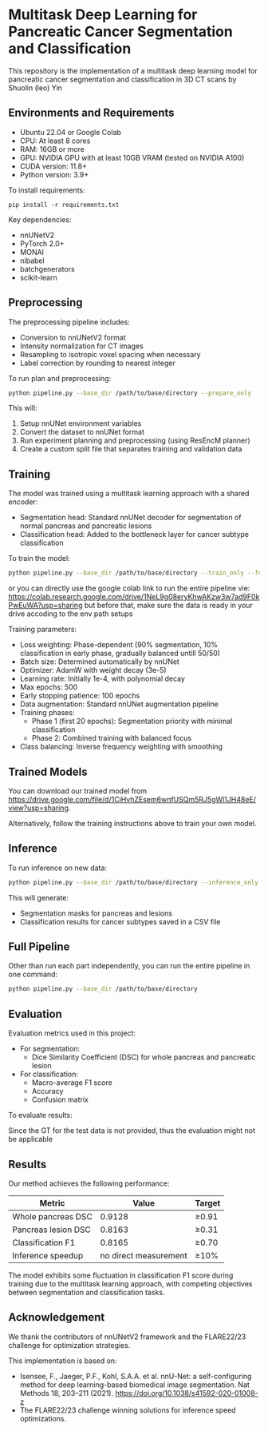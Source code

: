 # Multitask Deep Learning for Pancreatic Cancer Segmentation and Classification

This repository is the implementation of a multitask deep learning model for pancreatic cancer segmentation and classification in 3D CT scans by Shuolin (leo) Yin

## Environments and Requirements

- Ubuntu 22.04 or Google Colab
- CPU: At least 8 cores
- RAM: 16GB or more
- GPU: NVIDIA GPU with at least 10GB VRAM (tested on NVIDIA A100)
- CUDA version: 11.8+
- Python version: 3.9+

To install requirements:

```setup
pip install -r requirements.txt
```

Key dependencies:
- nnUNetV2
- PyTorch 2.0+
- MONAI
- nibabel
- batchgenerators
- scikit-learn

## Preprocessing

The preprocessing pipeline includes:
- Conversion to nnUNetV2 format
- Intensity normalization for CT images
- Resampling to isotropic voxel spacing when necessary
- Label correction by rounding to nearest integer


To run plan and preprocessing:

```bash
python pipeline.py --base_dir /path/to/base/directory --prepare_only
```

This will:
1. Setup nnUNet environment variables
2. Convert the dataset to nnUNet format
3. Run experiment planning and preprocessing (using ResEncM planner)
4. Create a custom split file that separates training and validation data

## Training

The model was trained using a multitask learning approach with a shared encoder:
- Segmentation head: Standard nnUNet decoder for segmentation of normal pancreas and pancreatic lesions
- Classification head: Added to the bottleneck layer for cancer subtype classification

To train the model:

```bash
python pipeline.py --base_dir /path/to/base/directory --train_only --fold 0
```
or you can directly use the google colab link to run the entire pipeline vie: https://colab.research.google.com/drive/1NeL9g08eryKhwAKzw3w7ad9F0kPwEuWA?usp=sharing
but before that, make sure the data is ready in your drive accoding to the env path setups

Training parameters:
- Loss weighting: Phase-dependent (90% segmentation, 10% classification in early phase, gradually balanced untill 50/50)
- Batch size: Determined automatically by nnUNet
- Optimizer: AdamW with weight decay (3e-5)
- Learning rate: Initially 1e-4, with polynomial decay
- Max epochs: 500
- Early stopping patience: 100 epochs
- Data augmentation: Standard nnUNet augmentation pipeline
- Training phases:
  - Phase 1 (first 20 epochs): Segmentation priority with minimal classification
  - Phase 2: Combined training with balanced focus
- Class balancing: Inverse frequency weighting with smoothing

## Trained Models

You can download our trained model from https://drive.google.com/file/d/1CiHvhZEsem6wnfUSQm5RJ5gWl1JH48eE/view?usp=sharing.

Alternatively, follow the training instructions above to train your own model.

## Inference

To run inference on new data:

```bash
python pipeline.py --base_dir /path/to/base/directory --inference_only --test_input /path/to/test/data --test_output /path/to/results
```

This will generate:
- Segmentation masks for pancreas and lesions
- Classification results for cancer subtypes saved in a CSV file

## Full Pipeline

Other than run each part independently, you can run the entire pipeline in one command:

```bash
python pipeline.py --base_dir /path/to/base/directory
```

## Evaluation

Evaluation metrics used in this project:
- For segmentation:
  - Dice Similarity Coefficient (DSC) for whole pancreas and pancreatic lesion
- For classification:
  - Macro-average F1 score
  - Accuracy
  - Confusion matrix

To evaluate results:

Since the GT for the test data is not provided, thus the evaluation might not be applicable

## Results

Our method achieves the following performance:

| Metric              | Value                 | Target |
| ------------------- | --------------------- | ------ |
| Whole pancreas DSC  | 0.9128                | ≥0.91  |
| Pancreas lesion DSC | 0.8163                | ≥0.31  |
| Classification F1   | 0.8165                | ≥0.70  |
| Inference speedup   | no direct measurement | ≥10%   |

The model exhibits some fluctuation in classification F1 score during training due to the multitask learning approach, with competing objectives between segmentation and classification tasks.



## Acknowledgement

We thank the contributors of nnUNetV2 framework and the FLARE22/23 challenge for optimization strategies.

This implementation is based on:
- Isensee, F., Jaeger, P.F., Kohl, S.A.A. et al. nnU-Net: a self-configuring method for deep learning-based biomedical image segmentation. Nat Methods 18, 203–211 (2021). https://doi.org/10.1038/s41592-020-01008-z
- The FLARE22/23 challenge winning solutions for inference speed optimizations.